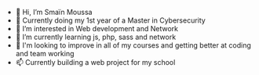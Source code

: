 - 👋 Hi, I’m Smaïn Moussa
- 👀 Currently doing my 1st year of a Master in Cybersecurity  
- 👀 I’m interested in Web development and Network
- 🌱 I’m currently learning js, php, sass and network
- 💞️ I'm looking to improve in all of my courses and getting better at coding and team working
- 📫 Currently building a web project for my school

<!---
SmainMoussa/SmainMoussa is a ✨ special ✨ repository because its `README.md` (this file) appears on your GitHub profile.
You can click the Preview link to take a look at your changes.
--->
